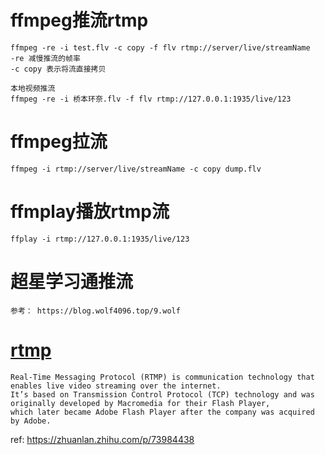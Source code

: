 # ffmpeg推流rtmp
```
ffmpeg -re -i test.flv -c copy -f flv rtmp://server/live/streamName
-re 减慢推流的帧率
-c copy 表示将流直接拷贝

本地视频推流
ffmpeg -re -i 桥本环奈.flv -f flv rtmp://127.0.0.1:1935/live/123

```
# ffmpeg拉流
```
ffmpeg -i rtmp://server/live/streamName -c copy dump.flv
```

# ffmplay播放rtmp流
```
ffplay -i rtmp://127.0.0.1:1935/live/123
```

# 超星学习通推流
```
参考： https://blog.wolf4096.top/9.wolf
```

# [rtmp](https://en.wikipedia.org/wiki/Real-Time_Messaging_Protocol)
```
Real-Time Messaging Protocol (RTMP) is communication technology that enables live video streaming over the internet. 
It’s based on Transmission Control Protocol (TCP) technology and was originally developed by Macromedia for their Flash Player, 
which later became Adobe Flash Player after the company was acquired by Adobe.
```
ref: https://zhuanlan.zhihu.com/p/73984438
